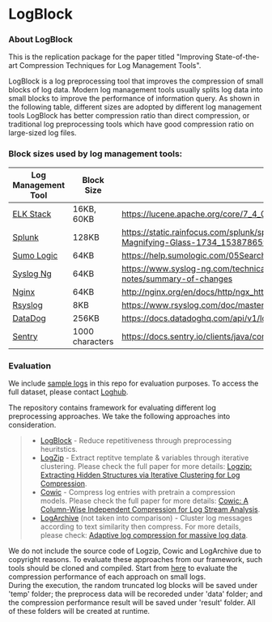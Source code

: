# LogBlock

### About LogBlock
This is the replication package for the paper titled "Improving State-of-the-art Compression Techniques for Log Management Tools". 

 
LogBlock is a log preprocessing tool that improves the compression of small blocks of log data.
Modern log management tools usually splits log data into small blocks to improve the performance of information query. As shown in the following table, different sizes are adopted by different log management tools 
LogBlock has better compression ratio than direct compression, or traditional log preprocessing tools which have good compression ratio on large-sized log files.


### Block sizes used by log management tools:

| Log Management Tool | Block Size | Reference |
| ------ | ------ | ------ |
| [ELK Stack](https://www.elastic.co/what-is/elk-stack) | 16KB, 60KB | https://lucene.apache.org/core/7_4_0/core/org/apache/lucene/codecs/lucene50/Lucene50StoredFieldsFormat.html |
| [Splunk](https://www.splunk.com/) | 128KB | https://static.rainfocus.com/splunk/splunkconf18/sess/1523558790516001KFjM/finalPDF/Behind-The-Magnifying-Glass-1734_1538786592130001CBKR.pdf | 
| [Sumo Logic](https://www.sumologic.com/) | 64KB | https://help.sumologic.com/05Search/Get-Started-with-Search/Search-Basics/Search-Large-Messages |
| [Syslog Ng](https://www.syslog-ng.com/) | 64KB | https://www.syslog-ng.com/technical-documents/doc/syslog-ng-open-source-edition/3.16/release-notes/summary-of-changes |
| [Nginx](https://www.nginx.com/) | 64KB | http://nginx.org/en/docs/http/ngx_http_log_module.html |
| [Rsyslog](https://www.rsyslog.com/) | 8KB | https://www.rsyslog.com/doc/master/rainerscript/global.html |
| [DataDog](https://www.datadoghq.com/) | 256KB | https://docs.datadoghq.com/api/v1/logs/ |
| [Sentry](https://sentry.io/welcome/) | 1000 characters | https://docs.sentry.io/clients/java/config/ |


### Evaluation

We include [sample logs](./logs) in this repo for evaluation purposes. 
To access the full dataset, please contact [Loghub](https://github.com/logpai/loghub).
  

The repository contains framework for evaluating different log preprocessing approaches. We take the following approaches into consideration. 
> * [LogBlock](./LogBlock) - Reduce repetitiveness through preprocessing heuritstics. 
> * [LogZip](https://github.com/logpai/logzip) - Extract reptitve template & variables through iterative clustering. Please check the full paper for more details: [Logzip: Extracting Hidden Structures via Iterative Clustering for Log Compression](https://ieeexplore.ieee.org/document/8952406). 
> * [Cowic](https://github.com/linhao1990/cowic) - Compress log entries with pretrain a compression models. Please check the full paper for more details: [Cowic: A Column-Wise Independent Compression for Log Stream Analysis](https://ieeexplore.ieee.org/document/7152468). 
> * [LogArchive](https://github.com/robertchristensen/log_archive_v0) (not taken into comparison) - Cluster log messages according to text similarity then compress. For more details, please check: [Adaptive log compression for massive log data](https://dl.acm.org/doi/10.1145/2463676.2465341).

[//]: <> (comment)
We do not include the source code of Logzip, Cowic and LogArchive due to copyright reasons. 
To evaluate these approaches from our framework, such tools should be cloned and compiled.
Start from [here](./py/main.py) to evaluate the compression performance of each approach on small logs.   
During the execution, the random truncated log blocks will be saved under 'temp' folder; the preprocess data will be recoreded under 'data' folder; and the compression performance result will be saved under 'result' folder.
All of these folders will be created at runtime.

